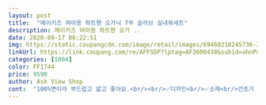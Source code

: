 ```yaml
---
layout: post 
title:  "메이키즈 여아용 하트핸 오가닉 7부 슬라브 실내복세트" 
description: 메이키즈 여아용 하트핸 오가 ..
date: 2020-09-17 06:22:51 
img: https://static.coupangcdn.com/image/retail/images/69468218245736-37fdf136-306c-4008-aa3a-f2a559a3e182.jpg 
linkUrl: https://link.coupang.com/re/AFFSDP?lptag=AF3600438&subid=ahnPublicAsk&pageKey=1214836533&itemId=2204409349&vendorItemId=70202266607&traceid=V0-113-faccb3cf132ea627 
categories: [1004] 
color: FF1744 
price: 9590 
author: Ask View Shop 
cont:  "100%면이라 부드럽고 얇고 좋아요.<br/><br/>✅디자인<br/>✅소재<br/>건조기 돌리니 한치수 줄어들어서 잘 맞아요!<br/>건조기 돌릴생각하고 한치수 크게 샀더니 찰떡이예요<br/>귀여워라... <br/>.<br/> 한사이즈 넉넉하게 주문했더니 예상한 대로의 크기네요!<br/>그래서 한쪽 어깨로 옷이 내려가네요.<br/><br/>나이 4세 (31개월)<br/>너무 이쁜 핑크색에 러블리한 암닭이 똭 박혀 있습니다.<br/><br/>다른 120호 실내복에 비해 목둘레부분이 약간 넓네요.<br/><br/>몸무게 12kg<br/>분홍색 좋아하는 저희 딸이 좋아하네요^^<br/>실제로 입히니 더 귀엽고 옷이 예쁘고 재질도 좋아요.<br/><br/>심플하면서 예쁘고 귀여운 실내복이예요.<br/><br/>아주아주 만족합니다.<br/>❤<br/>옷을 큰걸 샀으니 감수할부분.<br/><br/>원단 부드러워용 실밥 풀림이 조금 아쉽!<br/>조금 큰 120호로 주문했습니다.<br/><br/>크긴 하지만 저는 오히려 조금 큰게 좋은것 같네요.<br/><br/>키 90cm<br/>팔기장과 바지기장은 너무 짧지않고 딱 좋네요.<br/><br/>평소사이즈  100호 또는 110호<br/>하늘하늘 거려요.<br/><br/>" 
---
```

